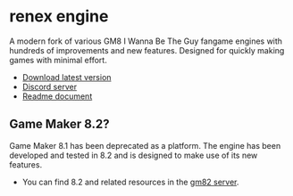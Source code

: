 # renex engine

A modern fork of various GM8 I Wanna Be The Guy fangame engines with hundreds of
improvements and new features. Designed for quickly making games with minimal
effort.

- [Download latest version](https://github.com/omicronrex/renex-engine/archive/refs/heads/standard.zip)
- [Discord server](http://discord.gg/aWh9rFDHDA)
- [Readme document](readme.txt)

## Game Maker 8.2?

Game Maker 8.1 has been deprecated as a platform. The engine has been developed
and tested in 8.2 and is designed to make use of its new features.
- You can find 8.2 and related resources in the [gm82 server](https://discord.gg/p7GpvPNUmc).
